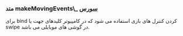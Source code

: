 <h3>
متد makeMovingEvents\_
<a class="ext-link" href="module-classes_Tetris_Gameplay.html" target="_blank">سورس</a>
</h3>

برای bind کردن کنترل های بازی استفاده می شود که در کامپیوتر کلیدهای جهت یا swipe در گوشی های موبایلی می باشد.
